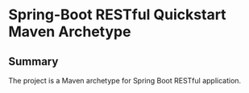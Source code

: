 # Spring-Boot RESTful Quickstart Maven Archetype

Summary
-------
The project is a Maven archetype for Spring Boot RESTful application.